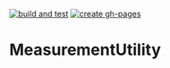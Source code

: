 [![build and test](https://github.com/VRLAB-HSKL/MeasurementUtility/actions/workflows/BuildAndTest.yml/badge.svg)](https://github.com/VRLAB-HSKL/MeasurementUtility/actions/workflows/BuildAndTest.yml)
[![create gh-pages](https://github.com/VRLAB-HSKL/MeasurementUtility/actions/workflows/CreateGitHubPages.yml/badge.svg)](https://github.com/VRLAB-HSKL/MeasurementUtility/actions/workflows/CreateGitHubPages.yml)

# MeasurementUtility
